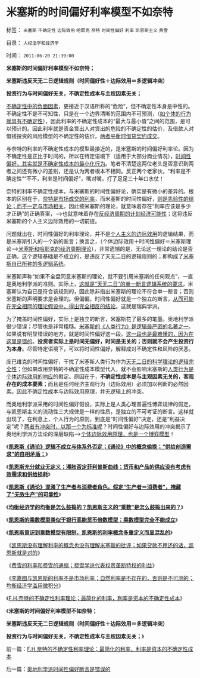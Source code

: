 # 米塞斯的时间偏好利率模型不如奈特

标签： `米塞斯` `不确定性` `边际效用` `哈耶克` `奈特` `时间性偏好` `利率` `凯恩斯主义` `费雪` 

目录： `人权法学和经济学`

时间： `2011-06-20 21:39:00`

**米塞斯的时间偏好利率模型不如奈特；**

**米塞斯违反天无二日逻辑规则（时间偏好性＋边际效用＝多逻辑冲突）**

**投资行为与时间偏好无关，不确定性成本与主权因素无关；**



[不确定性中的负面因素](../../../2010/1/28/投机如何才能危害社会？.md)，更接近于汉语所称的“危险”，但不确定性本身是中性的。不确定性不是不可知性，只是在一个边界清晰的范围内不可预测，（[如个体的行为就具有不确定性](../../../2011/3/2/什么是真相？预测未来对不对？.md)），因此利率的不确定性成本的“最大与最小值”之间的范围，是可以预计的。因此利率就是资金贷出人对贷出的危险的不确定性的估价，及借款人对借钱投资的风险模型的不确定性的估价。[两者平衡时借贷契约成交](../../../2010/1/29/老子思想是极右；“信息不对称”是左帽.md)。

与奈特的利率的不确定性成本的模型最接近的，是米塞斯的时间偏好利率论。因为不确定性是正比于时间的，所以在特定语境下（适用于大部分商业情况），[时间性偏好，其实就是不确定性成本的最小化行为](../../../2009/4/4/“不确定性定律公式”广泛适用于社会经济政治生活.md)。笔者不清楚这两位老头是否意识到两者之间还有微小的差别，还是认为两者根本不相同。反正两个老家伙，“利率是不确定性”“不不，利率是时间偏好”，嘴对嘴，打了足足三十年口水仗！

奈特的利率不确定性成本，与米塞斯的时间性偏好论，确实是有微小的差异的。根本的区别在于，[奈特是市场成交的利率](../../../2009/3/31/市场要素之万能与不能的意义.md)，而米塞斯的时间性偏好，[则是先验性的结论；而不一定与市场相关](../../../2011/2/27/巫师法则是错误科学标准，与先验的区别.md)。因此按米塞斯的理论，就意味着存在“利率应该是多少才正确”的正确答案，——>也就意味着存在[反经济周期的计划经济可能性](../../../2011/2/3/计划经济内核数学理性主义，米塞斯“社会主义不可运作”和兰格.md)；这将违反米塞斯的个人主义边际效用的一切前提。

问题就出在，时间性偏好的利率理论，并不是[个人主义的边际效用](../../../2011/2/20/经济学科学标准（边际效用＋抽象建模＋实证统计）.md)的逻辑结果，而是米塞斯引入的一个新的断言；换言之，（个体边际效用＋时间性偏好＝米塞斯理论——>[米塞斯和哈耶克的经济周期理论](../../../2011/1/27/“发现”了奥地利学派和米塞斯及哈耶克.md)），非常遗憾的是，无论这一理论的结论是否正确，这个逻辑基础是不成立的，是违反了天无二日的逻辑规则的；即构成了[米塞斯自已所称的多逻辑系统](../../../2011/1/28/缺乏逻辑能力可能是脑残综合症的典型症状.md)。

米塞斯声称“如果不全盘同意米塞斯的理论，就不要引用米塞斯的任何观点”，一直是奥地利学派的准则。实际上，[这就是“天无二日”的单一断言逻辑系统的要求](../../../2010/6/10/“天无二日，法无二纲”科学体系基本要求.md)，米塞斯认为自已是符合该规则的，因此除非指出米塞斯的理论不符合单一断言；否则米塞斯的声明要求是合理的。但偏偏，时间性偏好就是一个独立的断言，[从而可能在完全相同的理论假设中，得出完全相反的结论](../../../2010/6/11/“天无二日，法无二纲”单一断言规则.md)。这就是瑞典学派。

为了掩盖时间性偏好，实际上是独立的断言，米塞斯花了最多的笔墨。奥地利学派很少错误；尽管也是非常粗糙。[米塞斯的《人类行为》是逻辑最严密的名著之一](../../../2011/1/27/米塞斯《人类行为的经济学分析》的分析.md)。如果说有明显错误的地方，就是时间性偏好这一段。[这一段也是最难懂的，因为在这里是错的](../../../2010/1/22/奥地利学派不是完美的体系.md)。**投资者实际上是时间无偏好，时间是无关的；否则就不会产生投资行为本身**。尽管特定语境下，可以将时间性偏好，解释成对不确定性和风险的厌恶。

庞巴维克的时间性偏好，干扰了米塞斯人类行为作为[天无二日的科学理论的逻辑完全性](../../../2010/10/6/有神论的宗教是哲学，无神论的哲学是宗教.md)；但如果改用奈特的不确定性成本模型代入，就不会影响米塞斯的[人类行为是个体边际效用的响应](../../../2011/2/10/经济学的科学方法论与量子力学相似.md)的假定。原因在于，**不确定性成本是与主观因素无关的，客观存在的成本要素**；而且是任何经济主观行为（边际效用）必须加以判断的必然因素。因此不确定性成本与边际效用原理，并无逻辑上的冲突。

而奥地利学派采用的时间性偏好假设，实际上是人类心理普遍性博弈规律的假定，与凯恩斯主义的流动性三大规律是一样的性质，是独立的不可考证的断言。这样就出现了，在利息上，个人行为的原则，到底是“时间性偏好”决定，还是“利益决定”呢？[两者有冲突时，以那一个为标准呢](../../../2010/6/11/“天无二日，法无二纲”波普尔法则的弱点.md)？时间性偏好与边际效用的冲突揭示了奥地利学派方法论的深层缺陷——>[个体边际效用原理，也是一个博弈模型](../../../2011/2/9/瓦尔拉斯没有发现边际效用，A.马歇尔没有理解“边际”.md)！

《[**凯恩斯《通论》逻辑不成立与体系外否定；《通论》中的概念偷换；“供给创造需求”的自相矛盾；**](../../../2011/6/6/凯恩斯《通论》逻辑不成立和概念偷换.md)》

《[**凯恩斯充分就业无定义；滞胀否定菲利普斯曲线；货币和产品的供应没有考虑有效需求和供给损耗**](../../../2011/6/6/凯恩斯滥用数学掩盖根本性的错误.md)》

《[**凯恩斯《通论》混淆了生产者与消费者角色。假定“生产者＝消费者”，掩藏了“无效生产”的可能性**](../../../2011/6/6/凯恩斯《通论》混淆了生产者和消费者角色.md)》

《[**均衡经济学的均衡是怎么鼓捣的？凯恩斯主义的“乘数”是怎么鼓捣出来的？**](../../../2011/6/6/鼓捣均衡经济学的均衡和凯恩斯主义的乘数.md)》

《[**凯恩斯的乘数模型类似于银行高能货币倍数模型；乘数模型完全不能成立**](../../../2011/6/7/凯恩斯乘数模型源于银行储备金备数模型.md)》

《[**凯恩斯意识到乘数模型有限制，凯恩斯的利率概念多重定义而显混乱的**](../../../2011/6/7/凯恩斯的利率概念混乱.md)》

《[凯恩斯没有理解利率的概念也没有理解米塞斯的批评；如果贷款不用还的话，凯恩斯就是对的](../../../2011/6/7/如果贷款是不用还的，凯恩斯可以是对的.md)》

《[费雪的利率和费雪的通缩；费雪学说代表权贵垄断特权的利益](../../../2011/6/15/费雪低利率和通缩论代表了权贵垄断特权的利益.md)》

《[李嘉图与凯恩斯的利率不是市场利率；自然利率是不存在的，否则是不可测的；均衡经济学滥用微积分](../../../2011/6/20/管理层应反思为“A股机构化”而妖魔化散户.md)》

《[F.H.奈特的不确定性利率理论；最简化的利率，利率是资本的不确定性成本](../../../2011/6/20/F.H.奈特的不确定性利率理论；最简化的利率，利率是资本的不确定性成本.md)》

《**米塞斯的时间偏好利率模型不如奈特；**

**米塞斯违反天无二日逻辑规则（时间偏好性＋边际效用＝多逻辑冲突）**

**投资行为与时间偏好无关，不确定性成本与主权因素无关；**》



前一篇：[F.H.奈特的不确定性利率理论；最简化的利率，利率是资本的不确定性成本](../../../2011/6/20/F.H.奈特的不确定性利率理论；最简化的利率，利率是资本的不确定性成本.md)

后一篇：[奥地利学派时间性偏好断言是错误的](../../../2011/6/20/奥地利学派时间性偏好断言是错误的.md)